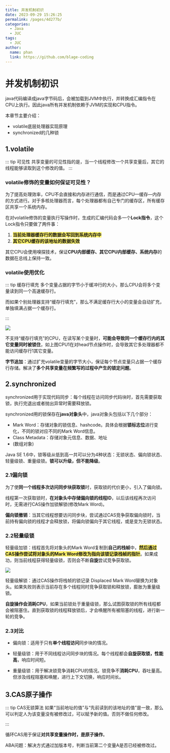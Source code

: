 ```yaml
---
title: 并发机制初识
date: 2023-09-29 15:26:25
permalink: /pages/4d277b/
categories:
  - Java
  - JUC
tags:
  - JUC
author: 
  name: phan
  link: https://github.com/blage-coding
---
```

# 并发机制初识

java代码编译成java字节码后，会被加载到JVM中执行，并转换成汇编指令在CPU上执行。因此java所有并发机制依赖于JVM的实现和CPU指令。

本章节主要介绍：

- volatile底层处理器实现原理
- synchronized的几种锁

## 1.volatile

::: tip 可见性
共享变量的可见性指的是，当一个线程修改一个共享变量后，其它的线程能够读取到这个修改的值。
:::

### volatile修饰的变量如何保证可见性？

为了提高处理效率，CPU不会直接和内存进行通信，而是通过CPU—缓存—内存的方式进行。对于多核处理器而言，每个处理器都有自己专门的缓存区，所有缓存区共享一个系统内存。

在对volatile修饰的变量执行写操作时，生成的汇编代码会多一个**Lock指令**，这个Lock指令只要做了两件事：

1. <font style="background: rgb(255, 240, 102)" >**当前处理器缓存行的数据会写回到系统内存中**</font>
2. <font style="background: rgb(255, 240, 102)" >**其它CPU缓存的该地址的数据失效**</font>

其它CPU会使用嗅探技术，保证**CPU内部缓存、其它CPU内部缓存、系统内存**的数据在总线上保持一致。

### volatile使用优化

::: tip 缓存行填充
多个变量占据的字节小于缓冲行的大小，那么CPU会将多个变量读到同一个高速缓存行。

而如果个别处理器支持“缓存行填充”，那么不满足缓存行大小的变量会自动扩充，单独填满占据一个缓存行。

:::

![](https://jsd.cdn.zzko.cn/gh/blage-coding/picx-images-hosting@master/20230929/image.1hhz0imgwgm8.webp)

不支持“缓存行填充”的CPU，在读写某个变量时，**可能会导致同一个缓存行内的其它变量同时被锁住**，如上图CPU1在对head节点操作时，会导致其它多处理器都不能访问缓存行1其它变量。

**字节追加**：通过扩充volatile变量的字节大小，保证每个节点变量只占据一个缓存行存储。解决了**多个共享变量在频繁写的过程中产生的锁定问题**。

## 2.synchronized

synchronized用于实现代码同步：每个线程在访问同步代码块时，首先需要获取锁，执行完退出或者抛出异常时需要释放锁。

synchronized用的锁保存在**java对象头**中，java对象头包括以下几个部分：

- Mark Word：存储对象的锁信息、hashcode。具体会根据**锁标志位**进行变化，不同的锁对应不同的Mark Word信息。
- Class Metadata：存储对象元信息、数据、地址
- (数组对象)

Java SE 1.6中，锁等级从低到高一共可以分为4种状态：无锁状态、偏向锁状态、轻量级锁、重量级锁。**锁可以升级，但不能降级**。

### 2.1偏向锁

为了使**同一个线程多次访问同步块获取锁**时，获取锁的代价更小，引入了偏向锁。

线程第一次获取锁时，**在对象头中存储偏向锁的线程ID**，以后该线程再次访问时，无需进行CAS操作加锁解锁(修改Mark Word)。

**偏向锁撤销**：当其它线程想要访问同步块，尝试通过CAS竞争获取偏向锁时，当前持有偏向锁的线程才会释放锁，将偏向锁偏向于其它线程，或是变为无锁状态。

### 2.2轻量级锁

轻量级加锁：线程首先将对象头的Mark Word复制到**自己的栈帧**中，<font style="background: rgb(255, 240, 102)" >**然后通过CAS操作尝试将对象头的Mark Word修改为指向该锁记录栈帧的指针**</font>。如果成功，则当前线程获得轻量级锁，否则会不断**自旋**尝试竞争获取锁。

![](https://jsd.cdn.zzko.cn/gh/blage-coding/picx-images-hosting@master/20231009/image.37u2d7ltowo0.webp)

轻量级解锁：通过CAS操作将栈帧的锁记录 Displaced Mark Word替换为对象头。如果失败则表示当前存在多个线程同时竞争获取锁和释放锁，膨胀为重量级锁。

**自旋操作会消耗CPU**，如果当前锁处于重量级锁，那么试图获取锁的所有线程都会被阻塞住。直到获取锁的线程释放锁后，才会唤醒所有被阻塞的线程，进行新一轮的竞争。

### 2.3对比

- 偏向锁：适用于只有**单个线程访问**同步块的情况。

- 轻量级锁：用于不同线程访问同步块的情况。每个线程都会**自旋获取锁，性能高**，响应时间短。
- 重量级锁：用于解决锁竞争消耗CPU的情况。锁竞争不**消耗CPU**，吞吐量高。但涉及线程阻塞和唤醒，进行上下文切换，响应时间长。

## 3.CAS原子操作

::: tip CAS无锁算法
如果“当前地址的值”与“先前读到的该地址的值”是一致，那么可以判定人为该变量没有被修改过，可以赋予新的值。否则不做任何修改。

:::

循环CAS用于保证**对共享变量操作时，是原子操作**。

ABA问题：解决方式通过加版本号，判断当前第二个变量A是否已经被修改过。